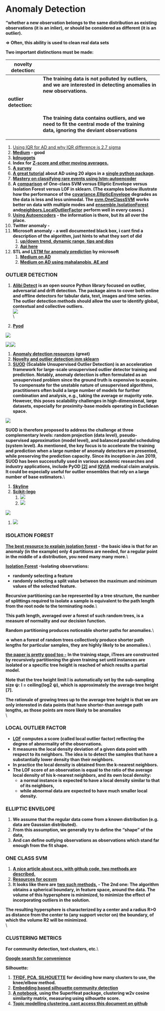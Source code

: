 # Anomaly Detection

**“whether a new observation belongs to the same distribution as existing observations (it is an inlier), or should be considered as different (it is an outlier).**&#x20;

**=> Often, this ability is used to clean real data sets**

**Two important distinctions must be made:**

| **novelty detection:** |                                                                                                                                                              |
| ---------------------- | ------------------------------------------------------------------------------------------------------------------------------------------------------------ |
|                        | **The training data is not polluted by outliers, and we are interested in detecting anomalies in new observations.**                                         |
| **outlier detection:** |                                                                                                                                                              |
|                        | <p><strong>The training data contains outliers, and we need to fit the central mode of the training data, ignoring the deviant observations</strong><br></p> |

1. [Using IQR for AD and why IQR difference is 2.7 sigma](https://towardsdatascience.com/why-1-5-in-iqr-method-of-outlier-detection-5d07fdc82097)
2. [**Medium**](https://towardsdatascience.com/anomaly-detection-for-dummies-15f148e559c1) **- good**
3. [**kdnuggets**](https://www.kdnuggets.com/2017/04/datascience-introduction-anomaly-detection.html)
4. **Index for** [**Z-score and other moving averages.** ](https://turi.com/learn/userguide/anomaly\_detection/moving\_zscore.html)
5. [**A survey**](https://d1wqtxts1xzle7.cloudfront.net/49916547/Mohiuddin\_Survey\_financial\_2015.pdf?1477591055=\&response-content-disposition=inline%3B+filename%3DA\_survey\_of\_anomaly\_detection\_techniques.pdf\&Expires=1594649751\&Signature=U\~N32meGWYyIIQz1zRYC4s2tCb7e5ut28GIBC3GSG4250UjhgTMQwEIB63zwPKtS5JyKew7RWVog8gytIhc3GSSfTwsRM7lqyghuDgbds-QMp3mNyVw2bYNztnoOWncHG8rhtkwUK1EbWcYeLKvqARnJoAS177C8r1GAhfKp14GgJzHpmnsoSkB6AowJ68nauf2VyA1b\~w1m\~UfSNoWtjbL59clAqHn7nfqw5PGBuLHSSSxCa5PX09mADy4VzuOySzYjIviRwOlgT1eQrART0KqozqVSiGKM3SeapuI3K5tSERVPPSTnpupp--WJyYCNzzvPrdjB121P2XU7fq73wQ\_\_\&Key-Pair-Id=APKAJLOHF5GGSLRBV4ZA)
6. [**A great tutorial**](https://www.analyticsvidhya.com/blog/2019/02/outlier-detection-python-pyod/?utm\_source=facebook.com\&utm\_medium=social\&fbclid=IwAR33KDnGMf5zp491WmhTsCFtinBDUp5RaVnoC4Cfxcc5rfo2yHreMo3M\_M4) **about AD using 20 algos in a** [**single python package**](https://github.com/yzhao062/pyod)**.**
7. [**Mastery on classifying rare events using lstm-autoencoder**](https://machinelearningmastery.com/lstm-model-architecture-for-rare-event-time-series-forecasting/)
8. **A** [**comparison**](http://scikit-learn.org/stable/modules/outlier\_detection.html#outlier-detection) **of One-class SVM versus Elliptic Envelope versus Isolation Forest versus LOF in sklearn. (The examples below illustrate how the performance of the** [**covariance.EllipticEnvelope**](http://scikit-learn.org/stable/modules/generated/sklearn.covariance.EllipticEnvelope.html#sklearn.covariance.EllipticEnvelope) **degrades as the data is less and less unimodal. The** [**svm.OneClassSVM**](http://scikit-learn.org/stable/modules/generated/sklearn.svm.OneClassSVM.html#sklearn.svm.OneClassSVM) **works better on data with multiple modes and** [**ensemble.IsolationForest**](http://scikit-learn.org/stable/modules/generated/sklearn.ensemble.IsolationForest.html#sklearn.ensemble.IsolationForest) **and**[**neighbors.LocalOutlierFactor**](http://scikit-learn.org/stable/modules/generated/sklearn.neighbors.LocalOutlierFactor.html#sklearn.neighbors.LocalOutlierFactor) **perform well in every cases.)**
9. [**Using Autoencoders**](https://shiring.github.io/machine\_learning/2017/05/01/fraud) **- the information is there, but its all over the place.**
10. **Twitter anomaly -**
11. **Microsoft anomaly - a well documented black box, i cant find a description of the algorithm, just hints to what they sort of did**
    1. [**up/down trend, dynamic range, tips and dips**](https://blogs.technet.microsoft.com/machinelearning/2014/11/05/anomaly-detection-using-machine-learning-to-detect-abnormalities-in-time-series-data/)
    2. [**Api here**](https://docs.microsoft.com/en-us/azure/machine-learning/team-data-science-process/apps-anomaly-detection-api)&#x20;
12. **STL and** [**LSTM for anomaly prediction**](https://github.com/omri374/moda/blob/master/moda/example/lstm/LSTM\_AD.ipynb) **by microsoft**
    1. [**Medium on AD**](https://towardsdatascience.com/machine-learning-for-anomaly-detection-and-condition-monitoring-d4614e7de770)
    2. [**Medium on AD using mahalanobis, AE and**](https://towardsdatascience.com/how-to-use-machine-learning-for-anomaly-detection-and-condition-monitoring-6742f82900d7)&#x20;

### **OUTLIER DETECTION**

1. [**Alibi Detect**](https://github.com/SeldonIO/alibi-detect) **is an open source Python library focused on outlier, adversarial and drift detection. The package aims to cover both online and offline detectors for tabular data, text, images and time series. The outlier detection methods should allow the user to identify global, contextual and collective outliers.**\
   ![](https://lh4.googleusercontent.com/QonFzFq66lICpFO\_ZMwHOOVbf414oWxdIoV1CibK2OD5jlaRTgQGrs1cgitF2vv3HE0NitUn5XILiZRs3GRIGnDtBWbJEhcppaAhlxjThvS3\_dBgyfkBoM1dKlFEgUk1Vy3yeVyc)\
   \

2. [**Pyod**](https://pyod.readthedocs.io/en/latest/pyod.html)

![](https://lh5.googleusercontent.com/ZKkwCMKak5EBt4hGR2NMnx\_XLmc8UBkLb5-AlD83QnhpVddGHadQGajp0eutz-lo7WTK9cZdPwe6YWg4LeEgxbR5FtdxzAJ\_KtE3JiXMnDfkzElJznOJQt\_sqslltPkKPP3i-uv2)

![](https://lh3.googleusercontent.com/Shm9hSKFYXqN9ab4dYa92zlsTfBle5z\_iTtLSobJPpjWyo53-vNtDI7DTL-h32mCX8lea-AxGXF9UxlY\_9BhFn21UlduhYz74X8X92JxiMqSymRW4JgrFoaJMy6sizWbBEi7zM2N)![](https://lh6.googleusercontent.com/kmW2KZFP6OY0xth2NwTXwrMajzeXG6LY1PQpAkejy-hVmR32eauIwI2REmzahEBKRIAkooaDcwq4OXBs\_I-nacg4ncZljKg9WTA2RDX3PJdM6oHUxC6O\_fukyh6SEwnnvZQPsSvB)

1. [**Anomaly detection resources**](https://github.com/yzhao062/anomaly-detection-resources) **(great)**
2. [**Novelty and outlier detection inm sklearn**](https://scikit-learn.org/stable/modules/outlier\_detection.html)
3. [**SUOD**](https://github.com/yzhao062/suod) **(Scalable Unsupervised Outlier Detection) is an acceleration framework for large-scale unsupervised outlier detector training and prediction. Notably, anomaly detection is often formulated as an unsupervised problem since the ground truth is expensive to acquire. To compensate for the unstable nature of unsupervised algorithms, practitioners often build a large number of models for further combination and analysis, e.g., taking the average or majority vote. However, this poses scalability challenges in high-dimensional, large datasets, especially for proximity-base models operating in Euclidean space.**

![](https://lh4.googleusercontent.com/lTrANgbDggSvC5zIKxuzzSKYYgMNJX7yN9Vni3FTWj7kKSpBuxhc2vvE2Oy\_diF4uEalUovH3sVeIdmAfBtsTFKPL3vgzMfnX50\_8yUVENyV1uMx6fRO4gKLjGAfhnZy38dAE6\_y)

**SUOD is therefore proposed to address the challenge at three complementary levels: random projection (data level), pseudo-supervised approximation (model level), and balanced parallel scheduling (system level). As mentioned, the key focus is to accelerate the training and prediction when a large number of anomaly detectors are presented, while preserving the prediction capacity. Since its inception in Jan 2019, SUOD has been successfully used in various academic researches and industry applications, include PyOD** [**\[2\]**](https://github.com/yzhao062/suod#zhao2019pyod) **and** [**IQVIA**](https://www.iqvia.com/) **medical claim analysis. It could be especially useful for outlier ensembles that rely on a large number of base estimators.**\


1. [**Skyline**](https://github.com/earthgecko/skyline)
2. [**Scikit-lego**](https://scikit-lego.readthedocs.io/en/latest/outliers.html)
   1. ![](https://lh3.googleusercontent.com/unjrP1o3wqwUvv\_J0WeX\_9BZw8qrq9ToBVjSAHc1bWxOo3idh6CSLsVPTKSNovXve0-IOG5vaL5yqn4sg0a6OfvSM\_X5t41wK-P\_NFHjOzmmJyHKsv8I6se62OZtyildGKI5ZlrV)
   2. ![](https://lh5.googleusercontent.com/bafZPqSAbvczD3CE2yIPsPlTaYZ5qSAMdz4l7WqeuhQK-XjONBQDP0-tTYXjFcnMPlvljiMr1\_fvMlAFCLRtATsI3mcaXjxbcjcSD97OxVzVR41qecC1BZo9DKdYag7e97g2Jirk)

![](https://lh5.googleusercontent.com/9bBkl9p2YSeKumH3C2nwIpGdQvBYqt63JHtQsfJfS2wJqRJBWcLyHpZ1yuFEHh4tFdcUAc9dm-ihYYIa\_h9Doa\_AZpv273V0T5kEpGRfigyNXtRmR2XQWYQAVc9VFaQ-r6LPuA1-)

1. ![](https://lh6.googleusercontent.com/FJ\_1DRIuNjz3FY\_9d1QGeFb4tv6E-CK97eoaNvskApfKJETYKhLoq64gMvtqbBkGZNzeA3ZtcfenuhhYc9in9ILtv8v61cYyc6XN44obZmmMl\_hBylk53NNdwVEPujJDS0hLKwyN)

###

### **ISOLATION FOREST**

[**The best resource to explain isolation forest**](http://blog.easysol.net/using-isolation-forests-anamoly-detection/) **- the basic idea is that for an anomaly (in the example) only 4 partitions are needed, for a regular point in the middle of a distribution, you need many many more.**\


[**Isolation Forest**](http://scikit-learn.org/stable/auto\_examples/ensemble/plot\_isolation\_forest.html) **-Isolating observations:**

* **randomly selecting a feature**&#x20;
* **randomly selecting a split value between the maximum and minimum values of the selected feature.**

**Recursive partitioning can be represented by a tree structure, the number of splittings required to isolate a sample is equivalent to the path length from the root node to the terminating node.**\


**This path length, averaged over a forest of such random trees, is a measure of normality and our decision function.**

**Random partitioning produces noticeable shorter paths for anomalies.**\


**=> when a forest of random trees collectively produce shorter path lengths for particular samples, they are highly likely to be anomalies.**\


&#x20;[**the paper is pretty good too -**](https://cs.nju.edu.cn/zhouzh/zhouzh.files/publication/icdm08b.pdf)  **In the training stage, iTrees are constructed by recursively partitioning the given training set until instances are isolated or a specific tree height is reached of which results a partial model.**&#x20;

**Note that the tree height limit l is automatically set by the sub-sampling size ψ: l = ceiling(log2 ψ), which is approximately the average tree height \[7].**&#x20;

**The rationale of growing trees up to the average tree height is that we are only interested in data points that have shorter-than average path lengths, as those points are more likely to be anomalies**\
\


### **LOCAL OUTLIER FACTOR**

* [**LOF**](http://scikit-learn.org/stable/modules/outlier\_detection.html#local-outlier-factor) **computes a score (called local outlier factor) reflecting the degree of abnormality of the observations.**
* **It measures the local density deviation of a given data point with respect to its neighbors. The idea is to detect the samples that have a substantially lower density than their neighbors.**
* **In practice the local density is obtained from the k-nearest neighbors.**&#x20;
* **The LOF score of an observation is equal to the ratio of the average local density of his k-nearest neighbors, and its own local density:**&#x20;
  * **a normal instance is expected to have a local density similar to that of its neighbors,**&#x20;
  * **while abnormal data are expected to have much smaller local density.**

### **ELLIPTIC ENVELOPE**

1. **We  assume that the regular data come from a known distribution (e.g. data are Gaussian distributed).**&#x20;
2. **From this assumption, we generally try to define the “shape” of the data,**&#x20;
3. **And can define outlying observations as observations which stand far enough from the fit shape.**

### **ONE CLASS SVM**

1. [**A nice article about ocs, with github code, two methods are described.**](http://rvlasveld.github.io/blog/2013/07/12/introduction-to-one-class-support-vector-machines/)
2. [**Resources for ocsvm**](https://www.quora.com/What-is-a-good-resource-for-understanding-One-Class-SVM-for-distribution-esitmation)
3. **It looks like there are** [**two such methods**](http://rvlasveld.github.io/blog/2013/07/12/introduction-to-one-class-support-vector-machines/)**, - The 2nd one: The algorithm obtains a spherical boundary, in feature space, around the data. The volume of this hypersphere is minimized, to minimize the effect of incorporating outliers in the solution.**

**The resulting hypersphere is characterized by a center and a radius R>0 as distance from the center to (any support vector on) the boundary, of which the volume R2 will be minimized.**\
\


### **CLUSTERING METRICS**

**For community detection, text clusters, etc.**\


[**Google search for convenience**](https://www.google.com/search?biw=1600\&bih=912\&sxsrf=ALeKk00NbB52pfM6J1N42ieEddIOirBmcQ%3A1597514997743\&ei=9SQ4X-\_uLLLhkgWJsIbADw\&q=word+embedding+silhouette+score\&oq=word+embedding+silhouette+score\&gs\_lcp=CgZwc3ktYWIQAzoECAAQRzoECCMQJzoHCCMQsAIQJ1DVd1jqjQFgm5ABaARwAXgBgAGMAogBrQ2SAQUwLjkuMpgBAKABAaoBB2d3cy13aXrAAQE\&sclient=psy-ab\&ved=0ahUKEwivvdqP553rAhWysKQKHQmYAfg4ChDh1QMIDA\&uact=5)

**Silhouette:**

1. [**TFIDF, PCA, SILHOUETTE**](https://towardsdatascience.com/mmmm-foodporn-a-clustering-and-classification-study-using-natural-language-processing-e2eae8ddefe1) **for deciding how many clusters to use, the knee/elbow method.**
2. [**Embedding based silhouette community detection**](https://link.springer.com/article/10.1007/s10994-020-05882-8#Sec10)
3. [**A notebook**](https://rlbarter.github.io/superheat-examples/word2vec/)**, using the SuperHeat package, clustering w2v cosine similarity matrix, measuring using silhouette score.**&#x20;
4. [**Topic modelling clustering, cant access this document on github**](https://github.com/danielwilentz/Cuisine-Classifier/blob/master/topic\_modeling/clustering.ipynb)
